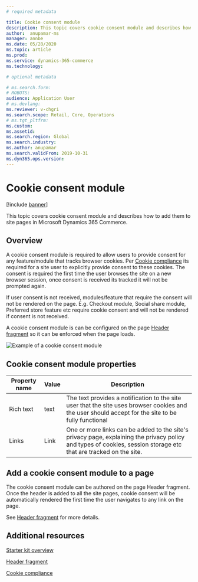 ```yaml
---
# required metadata

title: Cookie consent module 
description: This topic covers cookie consent module and describes how to add them to site pages in Microsoft Dynamics 365 Commerce.
author:  anupamar-ms
manager: annbe
ms.date: 05/28/2020
ms.topic: article
ms.prod: 
ms.service: dynamics-365-commerce
ms.technology: 

# optional metadata

# ms.search.form: 
# ROBOTS: 
audience: Application User
# ms.devlang: 
ms.reviewer: v-chgri
ms.search.scope: Retail, Core, Operations
# ms.tgt_pltfrm: 
ms.custom: 
ms.assetid: 
ms.search.region: Global
ms.search.industry: 
ms.author: anupamar
ms.search.validFrom: 2019-10-31
ms.dyn365.ops.version: 
---
```


# Cookie consent module

[!include [banner](includes/banner.md)]

This topic covers cookie consent module and describes how to add them to site pages in Microsoft Dynamics 365 Commerce.

## Overview

A cookie consent module is required to allow users to provide consent for any feature/module that tracks browser cookies. Per [Cookie compliance](cookie-compliance.md) its required for a site user to explicitly provide consent to these cookies. The consent is required the first time the user browses the site on a new browser session, once consent is received its tracked it will not be prompted again.

If user consent is not received, modules/feature that require the consent will not be rendered on the page. E.g. Checkout module, Social share module, Preferred store feature etc require cookie consent and will not be rendered if consent is not received. 

A cookie consent module is can be configured on the page [Header fragment](author-header-module.md) so it can be enforced when the page loads.

![Example of a cookie consent module](./media/ecommerce_cookieconsent.PNG)

## Cookie consent module properties

| Property name             | Value                 | Description |
|---------------------------|-----------------------|-------------|
| Rich text                  | text | The text provides a notification to the site user that the site uses browser cookies and the user should accept for the site to be fully functional|
| Links | Link    | One or more links can be added to the site's privacy page, explaining the privacy policy and types of cookies, session storage etc that are tracked on the site. |


## Add a cookie consent module to a page

The cookie consent module can be authored on the page Header fragment. Once the header is added to all the site pages, cookie consent will be automatically rendered the first time the user navigates to any link on the page.

See [Header fragment](author-header-module.md) for more details.


## Additional resources

[Starter kit overview](starter-kit-overview.md)

[Header fragment](author-header-module.md) 

[Cookie compliance](cookie-compliance.md)
